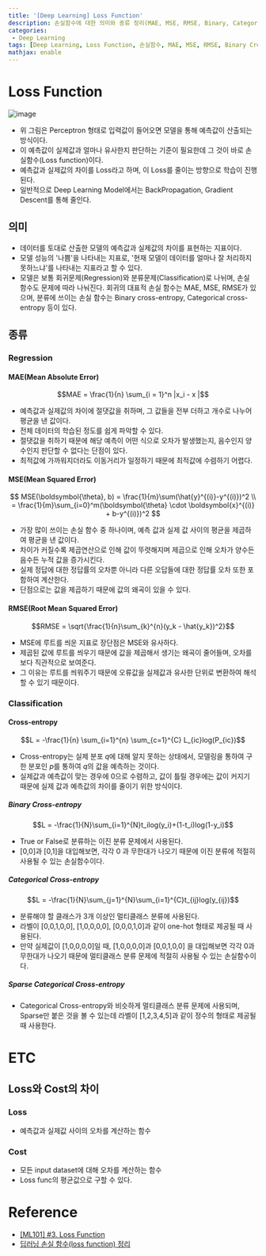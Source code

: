 ```yaml
---
title: '[Deep Learning] Loss Function'
description: 손실함수에 대한 의미와 종류 정리(MAE, MSE, RMSE, Binary, Categorical, Sparse Categorical Cross-entropy)
categories:
 - Deep Learning
tags: [Deep Learning, Loss Function, 손실함수, MAE, MSE, RMSE, Binary Cross-entropy, Categorical Cross-entropy, Sparse Categorical Cross-entropy]
mathjax: enable
---
```


# Loss Function

![image](https://user-images.githubusercontent.com/79494088/137899053-0f36a059-9561-47ed-b4dd-17b5bf687286.png)

- 위 그림은 Perceptron 형태로 입력값이 들어오면 모델을 통해 예측값이 산출되는 방식이다.
- 이 예측값이 실제값과 얼마나 유사한지 판단하는 기준이 필요한데 그 것이 바로 손실함수(Loss function)이다.
- 예측값과 실제값의 차이를 Loss라고 하며, 이 Loss를 줄이는 방향으로 학습이 진행된다.
- 일반적으로 Deep Learning Model에서는 BackPropagation, Gradient Descent를 통해 줄인다.

## 의미
- 데이터를 토대로 산출한 모델의 예측값과 실제값의 차이를 표현하는 지표이다.
- 모델 성능의 '나쁨'을 나타내는 지표로, '현재 모델이 데이터를 얼마나 잘 처리하지 못하느냐'를 나타내는 지표라고 할 수 있다.
- 모델은 보통 회귀문제(Regression)와 분류문제(Classification)로 나뉘며, 손실 함수도 문제에 따라 나눠진다. 회귀의 대표적 손실 함수는 MAE, MSE, RMSE가 있으며, 분류에 쓰이는 손실 함수는 Binary cross-entropy, Categorical cross-entropy 등이 있다.

## 종류

### Regression

#### MAE(Mean Absolute Error)

$$MAE = \frac{1}{n} \sum_{i = 1}^n |x_i - x |$$

- 예측값과 실제값의 차이에 절댓값을 취하며, 그 값들을 전부 더하고 개수로 나누어 평균을 낸 값이다.
- 전체 데이터의 학습된 정도를 쉽게 파악할 수 있다.
- 절댓값을 취하기 때문에 해당 예측이 어떤 식으로 오차가 발생했는지, 음수인지 양수인지 판단할 수 없다는 단점이 있다.
- 최적값에 가까워지더라도 이동거리가 일정하기 때문에 최적값에 수렴하기 어렵다.

#### MSE(Mean Squared Error)

$$
MSE(\boldsymbol{\theta}, b) = \frac{1}{m}\sum(\hat{y}^{(i)}-y^{(i)})^2 \\ 
= \frac{1}{m}\sum_{i=0}^m(\boldsymbol{\theta} \cdot \boldsymbol{x}^{(i)} + b-y^{(i)})^2
$$

- 가장 많이 쓰이는 손실 함수 중 하나이며, 예측 값과 실제 값 사이의 평균을 제곱하여 평균을 낸 값이다.
- 차이가 커질수록 제곱연산으로 인해 값이 뚜렷해지며 제곱으로 인해 오차가 양수든 음수든 누적 값을 증가시킨다.
- 실제 정답에 대한 정답률의 오차뿐 아니라 다른 오답들에 대한 정답률 오차 또한 포함하여 계산한다.
- 단점으로는 값을 제곱하기 때문에 값의 왜곡이 있을 수 있다.

#### RMSE(Root Mean Squared Error)

$$RMSE = \sqrt{\frac{1}{n}\sum_{k}^{n}(y_k - \hat{y_k})^2}$$

- MSE에 루트를 씌운 지표로 장단점은 MSE와 유사하다.
- 제곱된 값에 루트를 씌우기 때문에 값을 제곱해서 생기는 왜곡이 줄어들며, 오차를 보다 직관적으로 보여준다.
- 그 이유는 루트를 씌워주기 때문에 오류값을 실제값과 유사한 단위로 변환하여 해석할 수 있기 때문이다.

### Classification

#### Cross-entropy

$$L = -\frac{1}{n} \sum_{i=1}^{n} \sum_{c=1}^{C} L_{ic}log(P_{ic})$$

- Cross-entropy는 실제 분포 $q$에 대해 알지 못하는 상태에서, 모델링을 통하여 구한 분포인 $p$를 통하여 $q$의 값을 예측하는 것이다.
- 실제값과 예측값이 맞는 경우에 0으로 수렴하고, 값이 틀릴 경우에는 값이 커지기 때문에 실제 값과 예측값의 차이를 줄이기 위한 방식이다.

##### Binary Cross-entropy

$$L = -\frac{1}{N}\sum_{i=1}^{N}t_ilog(y_i)+(1-t_i)log(1-y_i)$$

- True or False로 분류하는 이진 분류 문제에서 사용된다.
- [0,0]과 [0,1]을 대입해보면, 각각 0 과 무한대가 나오기 때문에 이진 분류에 적절히 사용될 수 있는 손실함수이다.

##### Categorical Cross-entropy

$$L = -\frac{1}{N}\sum_{j=1}^{N}\sum_{i=1}^{C}t_{ij}log(y_{ij})$$

- 분류해야 할 클래스가 3개 이상인 멀티클래스 분류에 사용된다.
- 라벨이 [0,0,1,0,0], [1,0,0,0,0], [0,0,0,1,0]과 같이 one-hot 형태로 제공될 때 사용된다.
- 만약 실제값이 [1,0,0,0,0]일 때, [1,0,0,0,0]과 [0,0,1,0,0]
을 대입해보면 각각 0과 무한대가 나오기 때문에 멀티클래스 분류 문제에 적절히 사용될 수 있는 손실함수이다.

##### Sparse Categorical Cross-entropy
- Categorical Cross-entropy와 비슷하게 멀티클래스 분류 문제에 사용되며, Sparse만 붙은 것을 볼 수 있는데 라벨이 [1,2,3,4,5]과 같이 정수의 형태로 제공될 때 사용한다.

# ETC

## Loss와 Cost의 차이

### Loss
- 예측값과 실제값 사이의 오차를 계산하는 함수

### Cost
- 모든 input dataset에 대해 오차를 계산하는 함수
- Loss func의 평균값으로 구할 수 있다.

# Reference
- [[ML101] #3. Loss Function](https://brunch.co.kr/@mnc/9)
- [딥러닝 손실 함수(loss function) 정리](https://bskyvision.com/822)